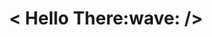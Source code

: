 <h1 align="center"> < Hello There:wave: /> </h1>

<!-- - 🔭 I’m currently working on 
- 🌱 I’m currently learning 
- 👯 I’m looking to collaborate on 
- 🤔 I’m looking for help with 
- 💬 Ask me about
- 📫 How to reach me: 
- 😄 Pronouns: 
- ⚡ Fun fact: 
 -->
